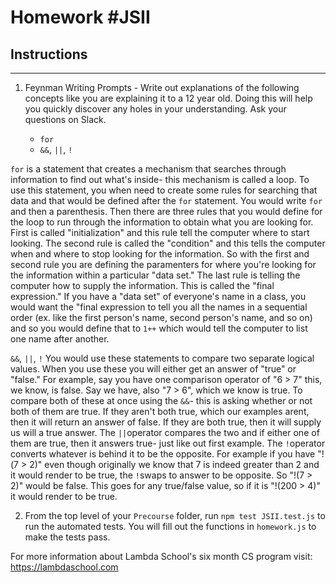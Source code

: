 # Homework #JSII

## Instructions
---
1. Feynman Writing Prompts - Write out explanations of the following concepts like you are explaining it to a 12 year old.  Doing this will help you quickly discover any holes in your understanding.  Ask your questions on Slack.
		
	* `for`
	* `&&`, `||`, `!`

`for` is a statement that creates a mechanism that searches through information to find out what's inside- this mechanism is called a loop. To use this statement, you when need to create some rules for searching that data and that would be defined after the `for`  statement. You would write `for` and then a parenthesis. Then there are three rules that you would define for the loop to run through the information to obtain what you are looking for. First is called "initialization" and this rule tell the computer where to start looking. The second rule is called the "condition" and this tells the computer when and where to stop looking for the information. So with the first and second rule you are defining the paramenters for where you're looking for the information within a particular "data set." The last rule is telling the computer how to supply the information. This is called the "final expression." If you have a "data set" of everyone's name in a class, you would want the "final expression to tell you all the names in a sequential order (ex. like the first person's name, second person's name, and so on) and so you would define that to `1++` which would tell the computer to list one name after another. 

`&&`, `||`, `!` You would use these statements to compare two separate logical values. When you use these you will either get an answer of "true" or "false." For example, say you have one comparison operator of "6 > 7" this, we know, is false. Say we have, also "7 > 6", which we know is true. To compare both of these at once using the `&&`- this is asking whether or not both of them are true. If they aren't both true, which our examples arent, then it will return an answer of false. If they are both true, then it will supply us will a true answer. The `||`operator compares the two and if either one of them are true, then it answers true- just like out first example. The `!`operator converts whatever is behind it to be the opposite. For example if you have "!(7 > 2)" even though originally we know that 7 is indeed greater than 2 and it would render to be true, the `!`swaps to answer to be opposite. So "!(7 > 2)" would be false. This goes for any true/false value, so if it is "!(200 > 4)" it would render to be true.

2. From the top level of your `Precourse` folder, run `npm test JSII.test.js` to run the automated tests. You will fill out the functions in `homework.js` to make the tests pass.

For more information about Lambda School's six month CS program visit: https://lambdaschool.com
